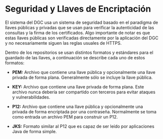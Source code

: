 # Seguridad y Llaves de Encriptación

El sistema del DGC usa un sistema de seguridad basado en el paradigma de llaves públicas y privadas que se usan para verificar la autenticidad de las consultas y la firma de los certificados. Algo importante de notar es que estas llaves públicas son verificadas directamente por la aplicación del DGC y no necesariamente siguen las reglas usuales de HTTPS.

Dentro de los repositorios se usan distintos formatos y estándares para el guardado de las llaves, a continuación se describe cada uno de estos formatos:

-   **PEM:** Archivo que contiene una llave pública y opcionalmente una llave privada de forma plana. Generalmente sólo se incluye la llave pública.

-   **KEY:** Archivo que contiene una llave privada de forma plana. Este archivo nunca debería ser compartido con terceros para evitar ataques y vulnerabilidades.

-   **P12:** Archivo que contiene una llave pública y opcionalmente una privada de forma encriptada por una contraseña. Normalmente se toma como entrada un archivo PEM para construir un P12.

-   **JKS:** Formato similar al P12 que es capaz de ser leído por aplicaciones Java de forma simple.